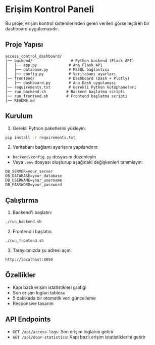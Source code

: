 # Erişim Kontrol Paneli

Bu proje, erişim kontrol sistemlerinden gelen verileri görselleştiren bir dashboard uygulamasıdır.

## Proje Yapısı

```
access_control_dashboard/
│── backend/                 # Python backend (Flask API)
│   ├── app.py              # Ana Flask API
│   ├── database.py         # MSSQL bağlantısı
│   ├── config.py           # Veritabanı ayarları
│── frontend/               # Dashboard (Dash + Plotly)
│   ├── dashboard.py        # Ana Dash uygulaması
│── requirements.txt        # Gerekli Python kütüphaneleri
│── run_backend.sh         # Backend başlatma scripti
│── run_frontend.sh        # Frontend başlatma scripti
│── README.md
```

## Kurulum

1. Gerekli Python paketlerini yükleyin:
```bash
pip install -r requirements.txt
```

2. Veritabanı bağlantı ayarlarını yapılandırın:
- `backend/config.py` dosyasını düzenleyin
- Veya `.env` dosyası oluşturup aşağıdaki değişkenleri tanımlayın:
```
DB_SERVER=your_server
DB_DATABASE=your_database
DB_USERNAME=your_username
DB_PASSWORD=your_password
```

## Çalıştırma

1. Backend'i başlatın:
```bash
./run_backend.sh
```

2. Frontend'i başlatın:
```bash
./run_frontend.sh
```

3. Tarayıcınızda şu adresi açın:
```
http://localhost:8050
```

## Özellikler

- Kapı bazlı erişim istatistikleri grafiği
- Son erişim logları tablosu
- 5 dakikada bir otomatik veri güncelleme
- Responsive tasarım

## API Endpoints

- `GET /api/access-logs`: Son erişim loglarını getirir
- `GET /api/door-statistics`: Kapı bazlı erişim istatistiklerini getirir 
